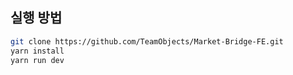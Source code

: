 ## 실행 방법

```bash
git clone https://github.com/TeamObjects/Market-Bridge-FE.git
yarn install
yarn run dev
```
